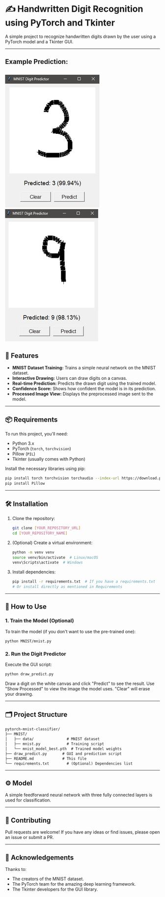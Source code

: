 # ✍️ Handwritten Digit Recognition using PyTorch and Tkinter

A simple project to recognize handwritten digits drawn by the user using a PyTorch model and a Tkinter GUI.

---

## Example Prediction:
![Handdrawn 3](images/3.jpg)
![Handdrawn 9](images/9.jpg)
---

## 🚀 Features

* **MNIST Dataset Training:** Trains a simple neural network on the MNIST dataset.
* **Interactive Drawing:** Users can draw digits on a canvas.
* **Real-time Prediction:** Predicts the drawn digit using the trained model.
* **Confidence Score:** Shows how confident the model is in its prediction.
* **Processed Image View:** Displays the preprocessed image sent to the model.

---

## 📦 Requirements

To run this project, you'll need:

* Python 3.x
* PyTorch (`torch`, `torchvision`)
* Pillow (`PIL`)
* Tkinter (usually comes with Python)

Install the necessary libraries using pip:

```bash
pip install torch torchvision torchaudio --index-url https://download.pytorch.org/whl/cpu
pip install Pillow
```

---

## 🛠️ Installation

1.  Clone the repository:

    ```bash
    git clone [YOUR_REPOSITORY_URL]
    cd [YOUR_REPOSITORY_NAME]
    ```

2.  (Optional) Create a virtual environment:

    ```bash
    python -m venv venv
    source venv/bin/activate  # Linux/macOS
    venv\Scripts\activate  # Windows
    ```

3.  Install dependencies:

    ```bash
    pip install -r requirements.txt  # If you have a requirements.txt
    # Or install directly as mentioned in Requirements
    ```

---

## 🧠 How to Use

### 1. Train the Model (Optional)

To train the model (if you don't want to use the pre-trained one):

```bash
python MNIST/mnist.py
```

### 2. Run the Digit Predictor

Execute the GUI script:

```bash
python draw_predict.py
```

Draw a digit on the white canvas and click "Predict" to see the result. Use "Show Processed" to view the image the model uses. "Clear" will erase your drawing.

---

## 🗂️ Project Structure

```
pytorch-mnist-classifier/
├── MNIST/
│   ├── data/               # MNIST dataset
│   ├── mnist.py            # Training script
│   └── mnist_model_best.pth  # Trained model weights
├── draw_predict.py       # GUI and prediction script
├── README.md             # This file
└── requirements.txt        # (Optional) Dependencies list
```

---

## ⚙️ Model

A simple feedforward neural network with three fully connected layers is used for classification.

---

## 🤝 Contributing

Pull requests are welcome! If you have any ideas or find issues, please open an issue or submit a PR.

---

## 🙌 Acknowledgements

Thanks to:

* The creators of the MNIST dataset.
* The PyTorch team for the amazing deep learning framework.
* The Tkinter developers for the GUI library.
